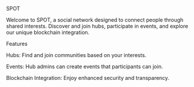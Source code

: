 SPOT

Welcome to SPOT, a social network designed to connect people through shared interests. Discover and join hubs, participate in events, and explore our unique blockchain integration.

Features

Hubs: Find and join communities based on your interests.

Events: Hub admins can create events that participants can join.

Blockchain Integration: Enjoy enhanced security and transparency.
